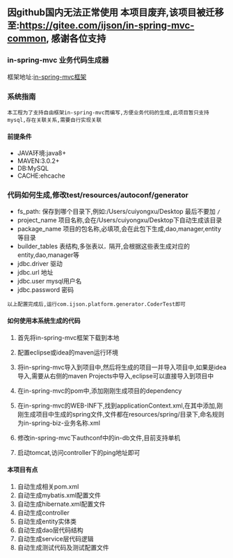 ## 因github国内无法正常使用 本项目废弃,该项目被迁移至:https://gitee.com/ijson/in-spring-mvc-common, 感谢各位支持

### in-spring-mvc 业务代码生成器

框架地址:[in-spring-mvc框架](https://github.com/ijson/in-spring-mvc/)

### 系统指南

`本工程为了支持自由框架in-spring-mvc而编写,方便业务代码的生成,此项目暂只支持mysql,存在关联关系,需要自行实现关联`

#### 前提条件
- JAVA环境:java8+
- MAVEN:3.0.2+
- DB:MySQL
- CACHE:ehcache

### 代码如何生成,修改test/resources/autoconf/generator
- fs_path: 保存到哪个目录下,例如:/Users/cuiyongxu/Desktop 最后不要加 `/`
- project_name 项目名称,会在/Users/cuiyongxu/Desktop下自动生成该目录
- package_name 项目的包名称,必填项,会在此包下生成,dao,manager,entity等目录
- builder_tables 表结构,多张表以`，`隔开,会根据这些表生成对应的entity,dao,manager等
- jdbc.driver  驱动
- jdbc.url 地址
- jdbc.user mysql用户名
- jdbc.password 密码

``以上配置完成后,运行com.ijson.platform.generator.CoderTest即可``


#### 如何使用本系统生成的代码
1. 首先将in-spring-mvc框架下载到本地
2. 配置eclipse或idea的maven运行环境
3. 将in-spring-mvc导入到项目中,然后将生成的项目一并导入项目中,如果是idea导入,需要从右侧的maven Projects中导入,eclipse可以直接导入到项目中
4. 在in-spring-mvc的pom中,添加刚刚生成项目的dependency
5. 在in-spring-mvc的WEB-INF下,找到applicationContext.xml,在其中添加,刚刚生成项目中生成的spring文件,文件都在resources/spring/目录下,命名规则为in-spring-biz-业务名称.xml

6. 修改in-spring-mvc下authconf中的in-db文件,目前支持单机

7. 启动tomcat,访问controller下的ping地址即可

#### 本项目有点

1. 自动生成相关pom.xml
2. 自动生成mybatis.xml配置文件
3. 自动生成hibernate.xml配置文件
4. 自动生成controller
5. 自动生成entity实体类
6. 自动生成dao层代码结构
7. 自动生成service层代码逻辑
8. 自动生成测试代码及测试配置文件


